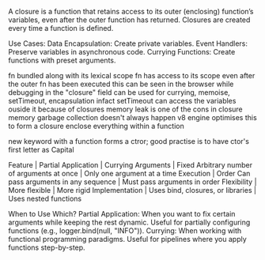A closure is a function that retains access to its outer (enclosing) function’s variables, even after the outer function has returned. Closures are created every time a function is defined.

Use Cases:
Data Encapsulation: Create private variables.
Event Handlers: Preserve variables in asynchronous code.
Currying Functions: Create functions with preset arguments.

fn bundled along with its lexical scope
fn has access to its scope even after the outer fn has been executed
this can be seen in the browser while debugging in the "closure" field
can be used for currying, memoise, setTimeout, encapsulation
infact setTimeout can access the variables ouside it because of closures
memory leak is one of the cons in closure
memory garbage collection doesn't always happen
v8 engine optimises this
to form a closure enclose everything within a function

new keyword with a function forms a ctror; good practise is to have ctor's
first letter as Capital

Feature | Partial Application | Currying
Arguments | Fixed Arbitrary number of arguments at once | Only one argument at a time
Execution | Order Can pass arguments in any sequence | Must pass arguments in order
Flexibility | More flexible | More rigid
Implementation | Uses bind, closures, or libraries | Uses nested functions

When to Use Which?
Partial Application:
When you want to fix certain arguments while keeping the rest dynamic.
Useful for partially configuring functions (e.g., logger.bind(null, "INFO")).
Currying:
When working with functional programming paradigms.
Useful for pipelines where you apply functions step-by-step.
